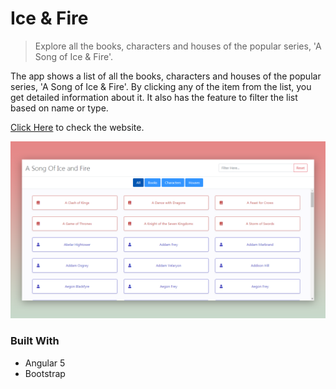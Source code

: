 # Ice & Fire

> Explore all the books, characters and houses of the popular series, 'A Song of Ice & Fire'.

The app shows a list of all the books, characters and houses of the popular series, 'A Song of Ice & Fire'. By clicking any of the item from the list, you get detailed information about it. It also has the feature to filter the list based on name or type.

[Click Here](https://anishghosh103.github.io/ice-and-fire) to check the website.

![](ice_and_fire_screenshot.png)

### Built With

- Angular 5
- Bootstrap
